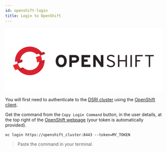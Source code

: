 ```yaml
---
id: openshift-login
title: Login to OpenShift
---
```


![OpenShift](/img/openshift-logo.png)

You will first need to authenticate to the [DSRI cluster](https://app.dsri.unimaas.nl:8443/) using the [OpenShift client](https://www.okd.io/download.html).

Get the command from the `Copy Login Command` button, in the user details, at the top right of the [OpenShift webpage](https://app.dsri.unimaas.nl:8443/) (your token is automatically provided).

```shell
oc login https://openshift_cluster:8443 --token=MY_TOKEN
```

> Paste the command in your terminal.

<!-- ![](/img/getting-started-preparation-verify.png) -->